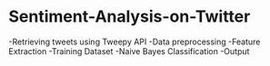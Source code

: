 # Sentiment-Analysis-on-Twitter
-Retrieving tweets using Tweepy API -Data preprocessing -Feature Extraction -Training Dataset -Naive Bayes Classification -Output

